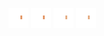 ![human light right leg-2](share/lair/human_light_right_leg/human_light_right_leg-2.png)
![human light right leg-1](share/lair/human_light_right_leg/human_light_right_leg-1.png)
![human light right leg-3](share/lair/human_light_right_leg/human_light_right_leg-3.png)
![human light right leg-4](share/lair/human_light_right_leg/human_light_right_leg-4.png)
